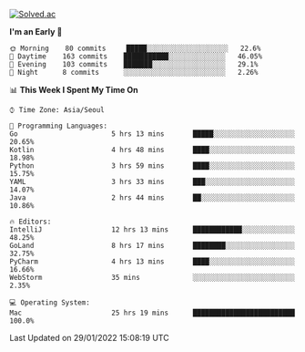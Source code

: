 [![Solved.ac](http://mazassumnida.wtf/api/v2/generate_badge?boj=kuckjwi)](https://solved.ac/kuckjwi)
<!--START_SECTION:waka-->
**I'm an Early 🐤** 

```text
🌞 Morning    80 commits     █████░░░░░░░░░░░░░░░░░░░░   22.6% 
🌆 Daytime    163 commits    ███████████░░░░░░░░░░░░░░   46.05% 
🌃 Evening    103 commits    ███████░░░░░░░░░░░░░░░░░░   29.1% 
🌙 Night      8 commits      ░░░░░░░░░░░░░░░░░░░░░░░░░   2.26%

```


📊 **This Week I Spent My Time On** 

```text
⌚︎ Time Zone: Asia/Seoul

💬 Programming Languages: 
Go                       5 hrs 13 mins       █████░░░░░░░░░░░░░░░░░░░░   20.65% 
Kotlin                   4 hrs 48 mins       ████░░░░░░░░░░░░░░░░░░░░░   18.98% 
Python                   3 hrs 59 mins       ████░░░░░░░░░░░░░░░░░░░░░   15.75% 
YAML                     3 hrs 33 mins       ███░░░░░░░░░░░░░░░░░░░░░░   14.07% 
Java                     2 hrs 44 mins       ██░░░░░░░░░░░░░░░░░░░░░░░   10.86%

🔥 Editors: 
IntelliJ                 12 hrs 13 mins      ████████████░░░░░░░░░░░░░   48.25% 
GoLand                   8 hrs 17 mins       ████████░░░░░░░░░░░░░░░░░   32.75% 
PyCharm                  4 hrs 13 mins       ████░░░░░░░░░░░░░░░░░░░░░   16.66% 
WebStorm                 35 mins             ░░░░░░░░░░░░░░░░░░░░░░░░░   2.35%

💻 Operating System: 
Mac                      25 hrs 19 mins      █████████████████████████   100.0%

```


 Last Updated on 29/01/2022 15:08:19 UTC
<!--END_SECTION:waka-->

